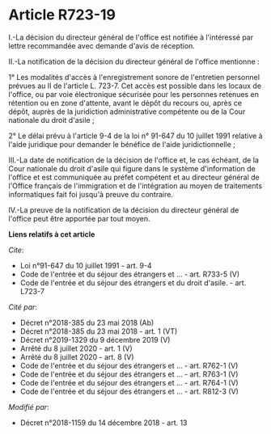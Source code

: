 # Article R723-19

I.-La décision du directeur général de l'office est notifiée à l'intéressé par lettre recommandée avec demande d'avis de
réception.

II.-La notification de la décision du directeur général de l'office mentionne :

1° Les modalités d'accès à l'enregistrement sonore de l'entretien personnel prévues au II de l'article L. 723-7. Cet accès
est possible dans les locaux de l'office, ou par voie électronique sécurisée pour les personnes retenues en rétention ou en
zone d'attente, avant le dépôt du recours ou, après ce dépôt, auprès de la juridiction administrative compétente ou de la
Cour nationale du droit d'asile ;

2° Le délai prévu à l'article 9-4 de la loi n° 91-647 du 10 juillet 1991 relative à l'aide juridique pour demander le
bénéfice de l'aide juridictionnelle ;

III.-La date de notification de la décision de l'office et, le cas échéant, de la Cour nationale du droit d'asile qui figure
dans le système d'information de l'office et est communiquée au préfet compétent et au directeur général de l'Office français
de l'immigration et de l'intégration au moyen de traitements informatiques fait foi jusqu'à preuve du contraire.

IV.-La preuve de la notification de la décision du directeur général de l'office peut être apportée par tout moyen.

**Liens relatifs à cet article**

_Cite_:

  - Loi n°91-647 du 10 juillet 1991 - art. 9-4
  - Code de l'entrée et du séjour des étrangers et ... - art. R733-5 (V)
  - Code de l'entrée et du séjour des étrangers et du droit d'asile. - art. L723-7

_Cité par_:

  - Décret n°2018-385 du 23 mai 2018 (Ab)
  - Décret n°2018-385 du 23 mai 2018 - art. 1 (VT)
  - Décret n°2019-1329 du 9 décembre 2019 (V)
  - Arrêté du 8 juillet 2020 - art. 1 (V)
  - Arrêté du 8 juillet 2020 - art. 8 (V)
  - Code de l'entrée et du séjour des étrangers et ... - art. R762-1 (V)
  - Code de l'entrée et du séjour des étrangers et ... - art. R763-1 (V)
  - Code de l'entrée et du séjour des étrangers et ... - art. R764-1 (V)
  - Code de l'entrée et du séjour des étrangers et ... - art. R812-3 (V)

_Modifié par_:

  - Décret n°2018-1159 du 14 décembre 2018 - art. 13
